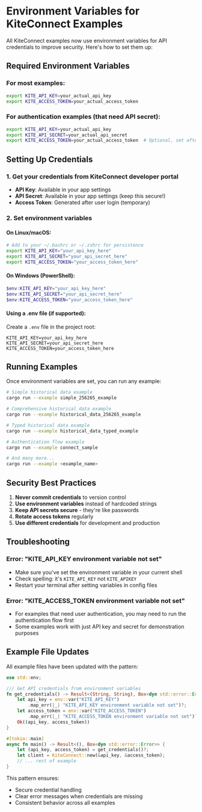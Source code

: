 # Environment Variables for KiteConnect Examples

All KiteConnect examples now use environment variables for API credentials to improve security. Here's how to set them up:

## Required Environment Variables

### For most examples:
```bash
export KITE_API_KEY=your_actual_api_key
export KITE_ACCESS_TOKEN=your_actual_access_token
```

### For authentication examples (that need API secret):
```bash
export KITE_API_KEY=your_actual_api_key
export KITE_API_SECRET=your_actual_api_secret
export KITE_ACCESS_TOKEN=your_actual_access_token  # Optional, set after login
```

## Setting Up Credentials

### 1. Get your credentials from KiteConnect developer portal
- **API Key**: Available in your app settings
- **API Secret**: Available in your app settings (keep this secure!)
- **Access Token**: Generated after user login (temporary)

### 2. Set environment variables

#### On Linux/macOS:
```bash
# Add to your ~/.bashrc or ~/.zshrc for persistence
export KITE_API_KEY="your_api_key_here"
export KITE_API_SECRET="your_api_secret_here"
export KITE_ACCESS_TOKEN="your_access_token_here"
```

#### On Windows (PowerShell):
```powershell
$env:KITE_API_KEY="your_api_key_here"
$env:KITE_API_SECRET="your_api_secret_here"
$env:KITE_ACCESS_TOKEN="your_access_token_here"
```

#### Using a .env file (if supported):
Create a `.env` file in the project root:
```env
KITE_API_KEY=your_api_key_here
KITE_API_SECRET=your_api_secret_here
KITE_ACCESS_TOKEN=your_access_token_here
```

## Running Examples

Once environment variables are set, you can run any example:

```bash
# Simple historical data example
cargo run --example simple_256265_example

# Comprehensive historical data example
cargo run --example historical_data_256265_example

# Typed historical data example
cargo run --example historical_data_typed_example

# Authentication flow example
cargo run --example connect_sample

# And many more...
cargo run --example <example_name>
```

## Security Best Practices

1. **Never commit credentials** to version control
2. **Use environment variables** instead of hardcoded strings
3. **Keep API secrets secure** - they're like passwords
4. **Rotate access tokens** regularly
5. **Use different credentials** for development and production

## Troubleshooting

### Error: "KITE_API_KEY environment variable not set"
- Make sure you've set the environment variable in your current shell
- Check spelling: it's `KITE_API_KEY` not `KITE_APIKEY`
- Restart your terminal after setting variables in config files

### Error: "KITE_ACCESS_TOKEN environment variable not set"  
- For examples that need user authentication, you may need to run the authentication flow first
- Some examples work with just API key and secret for demonstration purposes

## Example File Updates

All example files have been updated with the pattern:

```rust
use std::env;

/// Get API credentials from environment variables
fn get_credentials() -> Result<(String, String), Box<dyn std::error::Error>> {
    let api_key = env::var("KITE_API_KEY")
        .map_err(|_| "KITE_API_KEY environment variable not set")?;
    let access_token = env::var("KITE_ACCESS_TOKEN")
        .map_err(|_| "KITE_ACCESS_TOKEN environment variable not set")?;
    Ok((api_key, access_token))
}

#[tokio::main]
async fn main() -> Result<(), Box<dyn std::error::Error>> {
    let (api_key, access_token) = get_credentials()?;
    let client = KiteConnect::new(&api_key, &access_token);
    // ... rest of example
}
```

This pattern ensures:
- Secure credential handling
- Clear error messages when credentials are missing
- Consistent behavior across all examples

